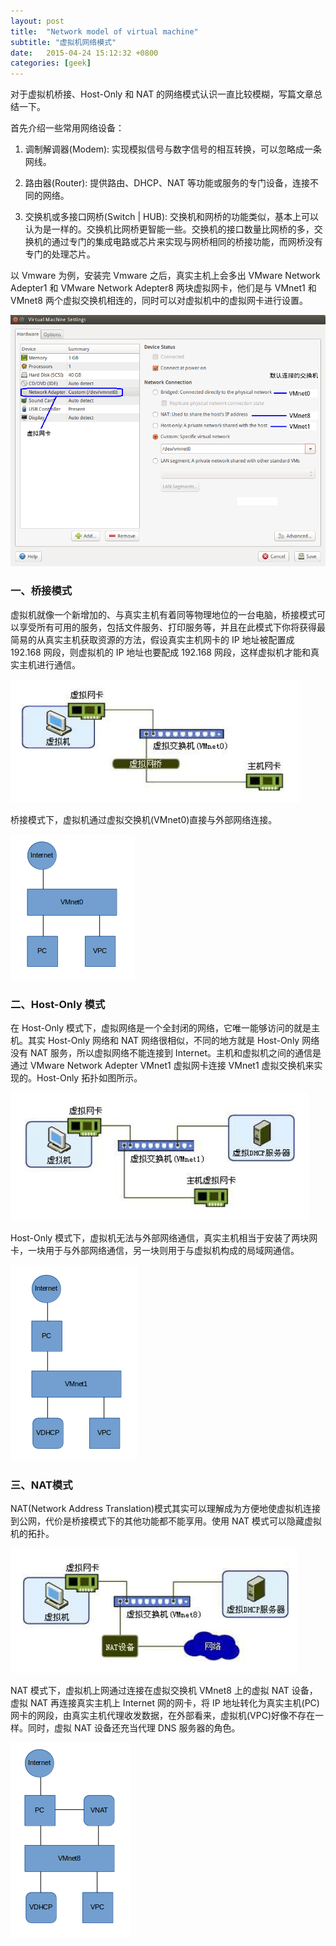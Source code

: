 ```yaml
---
layout: post
title:  "Network model of virtual machine"
subtitle: "虚拟机网络模式"
date:   2015-04-24 15:12:32 +0800
categories: [geek]
---
```


对于虚拟机桥接、Host-Only 和 NAT 的网络模式认识一直比较模糊，写篇文章总结一下。

首先介绍一些常用网络设备：

1. 调制解调器(Modem): 实现模拟信号与数字信号的相互转换，可以忽略成一条网线。

2. 路由器(Router): 提供路由、DHCP、NAT 等功能或服务的专门设备，连接不同的网络。

3. 交换机或多接口网桥(Switch \| HUB): 交换机和网桥的功能类似，基本上可以认为是一样的。交换机比网桥更智能一些。交换机的接口数量比网桥的多，交换机的通过专门的集成电路或芯片来实现与网桥相同的桥接功能，而网桥没有专门的处理芯片。

以 Vmware 为例，安装完 Vmware 之后，真实主机上会多出 VMware Network Adepter1 和 VMware Network Adepter8 两块虚拟网卡，他们是与 VMnet1 和 VMnet8 两个虚拟交换机相连的，同时可以对虚拟机中的虚拟网卡进行设置。

![](/images/vmnet00.png)

### 一、桥接模式

虚拟机就像一个新增加的、与真实主机有着同等物理地位的一台电脑，桥接模式可以享受所有可用的服务，包括文件服务、打印服务等，并且在此模式下你将获得最简易的从真实主机获取资源的方法，假设真实主机网卡的 IP 地址被配置成 192.168 网段，则虚拟机的 IP 地址也要配成 192.168 网段，这样虚拟机才能和真实主机进行通信。

![](/images/vmnet01.png)

桥接模式下，虚拟机通过虚拟交换机(VMnet0)直接与外部网络连接。

![](/images/vmnet02.png)

### 二、Host-Only 模式

在 Host-Only 模式下，虚拟网络是一个全封闭的网络，它唯一能够访问的就是主机。其实 Host-Only 网络和 NAT 网络很相似，不同的地方就是 Host-Only 网络没有 NAT 服务，所以虚拟网络不能连接到 Internet。主机和虚拟机之间的通信是通过 VMware Network Adepter VMnet1 虚拟网卡连接 VMnet1 虚拟交换机来实现的。Host-Only 拓扑如图所示。

![](/images/vmnet03.png)

Host-Only 模式下，虚拟机无法与外部网络通信，真实主机相当于安装了两块网卡，一块用于与外部网络通信，另一块则用于与虚拟机构成的局域网通信。

![](/images/vmnet04.png)

### 三、NAT模式

NAT(Network Address Translation)模式其实可以理解成为方便地使虚拟机连接到公网，代价是桥接模式下的其他功能都不能享用。使用 NAT 模式可以隐藏虚拟机的拓扑。

![](/images/vmnet05.png)

NAT 模式下，虚拟机上网通过连接在虚拟交换机 VMnet8 上的虚拟 NAT 设备，虚拟 NAT 再连接真实主机上 Internet 网的网卡，将 IP 地址转化为真实主机(PC)网卡的网段，由真实主机代理收发数据，在外部看来，虚拟机(VPC)好像不存在一样。同时，虚拟 NAT 设备还充当代理 DNS 服务器的角色。

![](/images/vmnet06.png)

